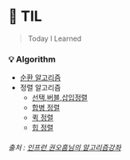 # :memo: TIL
> Today I Learned

### :bulb: Algorithm
- [순환 알고리즘](https://github.com/ivory627/TIL/blob/master/Algorithm/%EC%88%9C%ED%99%98%20(Recursion)%20%EC%95%8C%EA%B3%A0%EB%A6%AC%EC%A6%98.md)
- 정렬 알고리즘
  - [선택,버블,삽입정렬](https://github.com/ivory627/TIL/blob/master/Algorithm/%EC%A0%95%EB%A0%AC(Sort)%20%EC%95%8C%EA%B3%A0%EB%A6%AC%EC%A6%98%5B%EC%84%A0%ED%83%9D%2C%EB%B2%84%EB%B8%94%2C%EC%82%BD%EC%9E%85%5D.md)
  - [합병 정렬](https://github.com/ivory627/TIL/blob/master/Algorithm/%ED%95%A9%EB%B3%91%20%EC%A0%95%EB%A0%AC(Merge%20Sort).md)
  - [퀵 정렬](https://github.com/ivory627/TIL/blob/master/Algorithm/%ED%80%B5%20%EC%A0%95%EB%A0%AC(Quick%20Sort).md)
  - [힙 정렬](https://github.com/ivory627/TIL/blob/master/Algorithm/%ED%9E%99%20%EC%A0%95%EB%A0%AC(Heap%20Sort).md)

###### 출처 : [인프런 권오흠님의 알고리즘강좌](https://www.inflearn.com/course/%EC%95%8C%EA%B3%A0%EB%A6%AC%EC%A6%98-%EA%B0%95%EC%A2%8C#curriculum)
